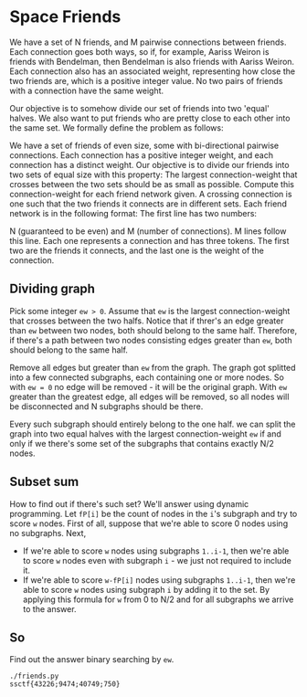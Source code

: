 # Space Friends
We have a set of N friends, and M pairwise connections between friends. Each connection goes both ways, so if, for example, Aariss Weiron is friends with Bendelman, then Bendelman is also friends with Aariss Weiron. Each connection also has an associated weight, representing how close the two friends are, which is a positive integer value. No two pairs of friends with a connection have the same weight.

Our objective is to somehow divide our set of friends into two 'equal' halves. We also want to put friends who are pretty close to each other into the same set. We formally define the problem as follows:

We have a set of friends of even size, some with bi-directional pairwise connections. Each connection has a positive integer weight, and each connection has a distinct weight. Our objective is to divide our friends into two sets of equal size with this property: The largest connection-weight that crosses between the two sets should be as small as possible. Compute this connection-weight for each friend network given. A crossing connection is one such that the two friends it connects are in different sets. Each friend network is in the following format: The first line has two numbers:

N (guaranteed to be even) and M (number of connections). M lines follow this line. Each one represents a connection and has three tokens. The first two are the friends it connects, and the last one is the weight of the connection.

## Dividing graph
Pick some integer `ew > 0`. Assume that `ew` is the largest connection-weight that crosses between the two halfs. Notice that if threr's an edge greater than `ew` between two nodes, both should belong to the same half. Therefore, if there's a path between two nodes consisting edges greater than `ew`, both should belong to the same half.

Remove all edges but greater than `ew` from the graph. The graph got splitted into a few connected subgraphs, each containing one or more nodes. So with `ew = 0` no edge will be removed - it will be the original graph. With `ew` greater than the greatest edge, all edges will be removed, so all nodes will be disconnected and N subgraphs should be there.

Every such subgraph should entirely belong to the one half.  we can split the graph into two equal halves with the largest connection-weight `ew` if and only if we there's some set of the subgraphs that contains exactly N/2 nodes.

## Subset sum
How to find out if there's such set? We'll answer using dynamic programming. Let `fP[i]` be the count of nodes in the `i`'s subgraph and try to score `w` nodes.
First of all, suppose that we're able to score 0 nodes using no subgraphs.
Next,
- If we're able to score `w` nodes using subgraphs `1..i-1`, then we're able to score `w` nodes even with subgraph `i` - we just not required to include it.
- If we're able to score `w-fP[i]` nodes using subgraphs `1..i-1`, then we're able to score `w` nodes using subgraph `i` by adding it to the set.
By applying this formula for `w` from 0 to N/2 and for all subgraphs we arrive to the answer.

## So
Find out the answer binary searching by `ew`.

```
./friends.py 
ssctf{43226;9474;40749;750}
```
